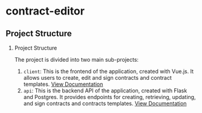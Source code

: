 # contract-editor
## Project Structure

1. Project Structure

   The project is divided into two main sub-projects:

   1. `client`: This is the frontend of the application, created with Vue.js. It allows users to create, edit and sign contracts and contract templates. [View Documentation](./client/README.md)
   2. `api`: This is the backend API of the application, created with Flask and Postgres. It provides endpoints for creating, retrieving, updating, and sign contracts and contracts templates. [View Documentation](./api/README.md)
